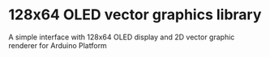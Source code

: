 # 128x64 OLED vector graphics library
 A simple interface with 128x64 OLED display and 2D vector graphic renderer for Arduino Platform
